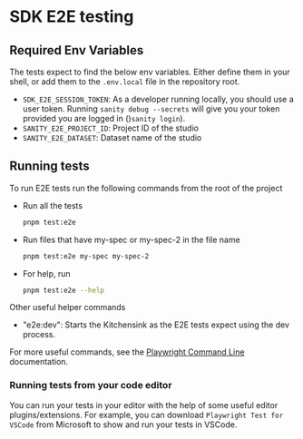 # SDK E2E testing

## Required Env Variables

The tests expect to find the below env variables. Either define them in your shell, or add them to the `.env.local` file in the repository root.

- `SDK_E2E_SESSION_TOKEN`: As a developer running locally, you should use a user token. Running `sanity debug --secrets` will give you your token provided you are logged in ()`sanity login`).
- `SANITY_E2E_PROJECT_ID`: Project ID of the studio
- `SANITY_E2E_DATASET`: Dataset name of the studio

## Running tests

To run E2E tests run the following commands from the root of the project

- Run all the tests

  ```sh
  pnpm test:e2e
  ```

- Run files that have my-spec or my-spec-2 in the file name

  ```sh
  pnpm test:e2e my-spec my-spec-2
  ```

- For help, run
  ```sh
  pnpm test:e2e --help
  ```

Other useful helper commands

- "e2e:dev": Starts the Kitchensink as the E2E tests expect using the dev process.

For more useful commands, see the [Playwright Command Line](https://playwright.dev/docs/test-cli) documentation.

### Running tests from your code editor

You can run your tests in your editor with the help of some useful editor plugins/extensions. For example, you can download `Playwright Test for VSCode` from Microsoft to show and run your tests in VSCode.
